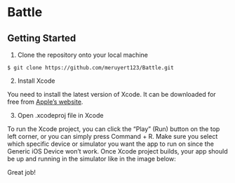 # Battle

## Getting Started

1. Clone the repository onto your local machine
```
$ git clone https://github.com/meruyert123/Battle.git
```
2. Install Xcode

You need to install the latest version of Xcode. It can be downloaded for free from [Apple’s website](https://developer.apple.com/xcode/).

3. Open .xcodeproj file in Xcode

To run the Xcode project, you can click the “Play” (Run) button on the top left corner, or you can simply press Command + R. Make sure you select which specific device or simulator you want the app to run on since the Generic iOS Device won’t work. Once Xcode project builds, your app should be up and running in the simulator like in the image below:


Great job! 
